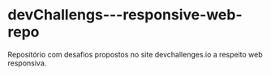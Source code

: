 # devChallengs---responsive-web-repo
Repositório com desafios propostos no site devchallenges.io a respeito web responsiva.
